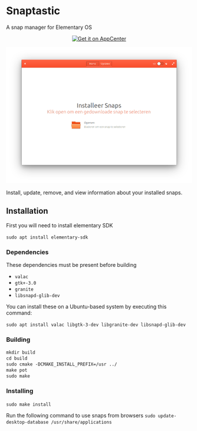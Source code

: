 # Snaptastic
A snap manager for Elementary OS

<p align="center">
    <a href="https://appcenter.elementary.io/com.github.bartzaalberg.snaptastic">
        <img src="https://appcenter.elementary.io/badge.svg" alt="Get it on AppCenter">
    </a>
</p>

<p align="center">
    <img 
    src="https://raw.githubusercontent.com/bartzaalberg/snaptastic/master/screenshot.png" />
</p>

Install, update, remove, and view information about your installed snaps.

## Installation

First you will need to install elementary SDK

 `sudo apt install elementary-sdk`

### Dependencies

These dependencies must be present before building
 - `valac`
 - `gtk+-3.0`
 - `granite`
 - `libsnapd-glib-dev`

 You can install these on a Ubuntu-based system by executing this command:
 
 `sudo apt install valac libgtk-3-dev libgranite-dev libsnapd-glib-dev`


### Building
```
mkdir build
cd build
sudo cmake -DCMAKE_INSTALL_PREFIX=/usr ../
make pot
sudo make
```


### Installing
`sudo make install`

Run the following command to use snaps from browsers
`sudo update-desktop-database /usr/share/applications`
